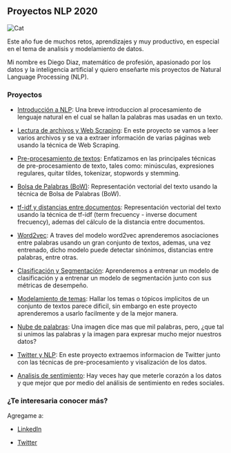 ## Proyectos NLP 2020

![Cat](https://thumbs.dreamstime.com/b/forma-de-gato-negro-en-la-nube-palabras-para-los-amantes-gatos-ilustra-un-divertido-sentado-ojos-grandes-se-apoderan-del-mundo-168827548.jpg)

Este año fue de muchos retos, aprendizajes y muy productivo, en especial en el tema de analisis y modelamiento de datos.

Mi nombre es Diego Diaz, matemático de profesión, apasionado por los datos y la inteligencia artificial y quiero enseñarte mis proyectos de Natural Language Processing (NLP).


### Proyectos

- [Introducción a NLP](https://github.com/DiazDiegoP/Ejemplo-Clase-NLP/blob/master/Taller1.ipynb): Una breve introduccion al procesamiento de lenguaje natural en el cual se hallan la palabras mas usadas en un texto.

- [Lectura de archivos y Web Scraping](https://github.com/DiazDiegoP/Proyectos-NLP/blob/master/Taller2_solucion.ipynb): En este proyecto se vamos a leer varios archivos y se va a extraer información de varias páginas web usando la técnica de Web Scraping.

- [Pre-procesamiento de textos](https://github.com/DiazDiegoP/Proyectos-NLP/blob/master/Taller3_solucion.ipynb): Enfatizamos en las principales técnicas de pre-procesamiento de texto, tales como: minúsculas, expresiones regulares, quitar tildes, tokenizar, stopwords y stemming.

- [Bolsa de Palabras (BoW)](https://github.com/DiazDiegoP/Proyectos-NLP/blob/master/Taller4_solucion.ipynb): Representación vectorial del texto usando la técnica de Bolsa de Palabras (BoW).

- [tf-idf y distancias entre documentos](https://github.com/DiazDiegoP/Proyectos-NLP/blob/master/Taller5_solucion.ipynb): Representación vectorial del texto usando la técnica de tf-idf (term frecuency - inverse document frecuency), ademas del cálculo de la distancia entre documentos.

- [Word2vec](https://github.com/DiazDiegoP/Proyectos-NLP/blob/master/Taller6_solucion.ipynb): A traves del modelo word2vec aprenderemos asociaciones entre palabras usando un gran conjunto de textos, ademas, una vez entrenado, dicho modelo puede detectar sinónimos, distancias entre palabras, entre otras.

- [Clasificación y Segmentación](https://github.com/DiazDiegoP/Proyectos-NLP/blob/master/Taller7_solucion.ipynb): Aprenderemos a entrenar un modelo de clasificación y a entrenar un modelo de segmentación junto con sus métricas de desempeño.

- [Modelamiento de temas](https://github.com/DiazDiegoP/Proyectos-NLP/blob/master/Taller8_solucion.ipynb): Hallar los temas o tópicos implicitos de un conjunto de textos parece dificil, sin embargo en este proyecto aprenderemos a usarlo facilmente y de la mejor manera.

- [Nube de palabras](https://github.com/DiazDiegoP/Proyectos-NLP/blob/master/Taller9_solucion.ipynb): Una imagen dice mas que mil palabras, pero, ¿que tal si unimos las palabras y la imagen para expresar mucho mejor nuestros datos?

- [Twitter y NLP](https://github.com/DiazDiegoP/Proyectos-NLP/blob/master/Taller10_solucion.ipynb): En este proyecto extraemos informacion de Twitter junto con las técnicas de pre-procesamiento y visalización de los datos.

- [Analisis de sentimiento](https://github.com/DiazDiegoP/Proyectos-NLP/blob/master/Taller11_solucion.ipynb): Hay veces hay que meterle corazón a los datos y que mejor que por medio del análisis de sentimiento en redes sociales.


### ¿Te interesaria conocer más? 

Agregame a:

- [LinkedIn](https://www.linkedin.com/in/diego-diaz-padilla/)

- [Twitter](https://twitter.com/diazdiegop)

